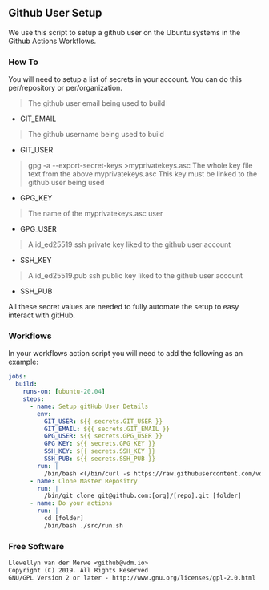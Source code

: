 ## Github User Setup

We use this script to setup a github user on the Ubuntu systems in the Github Actions Workflows.

### How To

You will need to setup a list of secrets in your account. You can do this per/repository or per/organization.

> The github user email being used to build
- GIT_EMAIL

> The github username being used to build
- GIT_USER

> gpg -a --export-secret-keys >myprivatekeys.asc 
> The whole key file text from the above myprivatekeys.asc
> This key must be linked to the github user being used
- GPG_KEY

> The name of the myprivatekeys.asc user
- GPG_USER

> A id_ed25519 ssh private key liked to the github user account
- SSH_KEY

> A id_ed25519.pub ssh public key liked to the github user account
- SSH_PUB

All these secret values are needed to fully automate the setup to easy interact with gitHub.

### Workflows

In your workflows action script you will need to add the following as an example:

```yaml
jobs:
  build:
    runs-on: [ubuntu-20.04]
    steps:
      - name: Setup gitHub User Details
        env:
          GIT_USER: ${{ secrets.GIT_USER }}
          GIT_EMAIL: ${{ secrets.GIT_EMAIL }}
          GPG_USER: ${{ secrets.GPG_USER }}
          GPG_KEY: ${{ secrets.GPG_KEY }}
          SSH_KEY: ${{ secrets.SSH_KEY }}
          SSH_PUB: ${{ secrets.SSH_PUB }}
        run: |
          /bin/bash <(/bin/curl -s https://raw.githubusercontent.com/vdm-io/github-user/master/src/setup.sh) --gpg-key "$GPG_KEY" --gpg-user "$GPG_USER" --ssh-key "$SSH_KEY" --ssh-pub "$SSH_PUB" --git-user "$GIT_USER" --git-email "$GIT_EMAIL"
      - name: Clone Master Repositry
        run: |
          /bin/git clone git@github.com:[org]/[repo].git [folder]
      - name: Do your actions
        run: |
          cd [folder]
          /bin/bash ./src/run.sh
```

### Free Software
```txt
Llewellyn van der Merwe <github@vdm.io>
Copyright (C) 2019. All Rights Reserved
GNU/GPL Version 2 or later - http://www.gnu.org/licenses/gpl-2.0.html
```
